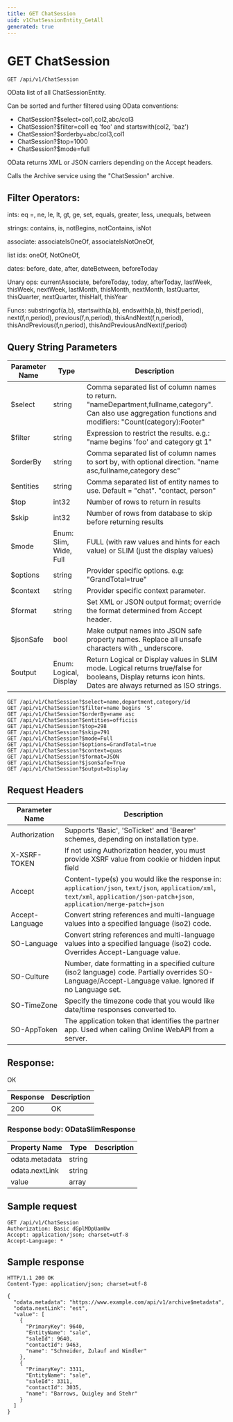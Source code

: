 ```yaml
---
title: GET ChatSession
uid: v1ChatSessionEntity_GetAll
generated: true
---
```


# GET ChatSession

```http
GET /api/v1/ChatSession
```

OData list of all ChatSessionEntity.


Can be sorted and further filtered using OData conventions:

* ChatSession?$select=col1,col2,abc/col3
* ChatSession?$filter=col1 eq 'foo' and startswith(col2, 'baz')
* ChatSession?$orderby=abc/col3,col1
* ChatSession?$top=1000
* ChatSession?$mode=full


OData returns XML or JSON carriers depending on the Accept headers.


Calls the Archive service using the "ChatSession" archive.


## Filter Operators: ##

ints: eq =, ne, le, lt, gt, ge, set, equals, greater, less, unequals, between

strings: contains, is, notBegins, notContains, isNot

associate: associateIsOneOf, associateIsNotOneOf,  

list ids: oneOf, NotOneOf, 

dates: before, date, after, dateBetween, beforeToday

Unary ops: currentAssociate, beforeToday, today, afterToday, lastWeek, thisWeek, nextWeek, lastMonth, thisMonth, nextMonth, lastQuarter, thisQuarter, nextQuarter, thisHalf, thisYear

Funcs: substringof(a,b), startswith(a,b), endswith(a,b), this(f,period), next(f,n,period), previous(f,n,period), thisAndNext(f,n,period), thisAndPrevious(f,n,period), thisAndPreviousAndNext(f,period)






## Query String Parameters

| Parameter Name | Type |  Description |
|----------------|------|--------------|
| $select | string |  Comma separated list of column names to return. "nameDepartment,fullname,category". Can also use aggregation functions and modifiers: "Count(category):Footer" |
| $filter | string |  Expression to restrict the results. e.g.: "name begins 'foo' and category gt 1" |
| $orderBy | string |  Comma separated list of column names to sort by, with optional direction. "name asc,fullname,category desc" |
| $entities | string |  Comma separated list of entity names to use. Default = "chat". "contact, person" |
| $top | int32 |  Number of rows to return in results |
| $skip | int32 |  Number of rows from database to skip before returning results |
| $mode | Enum: Slim, Wide, Full |  FULL (with raw values and hints for each value) or SLIM (just the display values) |
| $options | string |  Provider specific options. e.g: "GrandTotal=true" |
| $context | string |  Provider specific context parameter. |
| $format | string |  Set XML or JSON output format; override the format determined from Accept header. |
| $jsonSafe | bool |  Make output names into JSON safe property names. Replace all unsafe characters with _ underscore. |
| $output | Enum: Logical, Display |  Return Logical or Display values in SLIM mode. Logical returns true/false for booleans, Display returns icon hints. Dates are always returned as ISO strings. |

```http
GET /api/v1/ChatSession?$select=name,department,category/id
GET /api/v1/ChatSession?$filter=name begins 'S'
GET /api/v1/ChatSession?$orderBy=name asc
GET /api/v1/ChatSession?$entities=officiis
GET /api/v1/ChatSession?$top=298
GET /api/v1/ChatSession?$skip=791
GET /api/v1/ChatSession?$mode=Full
GET /api/v1/ChatSession?$options=GrandTotal=true
GET /api/v1/ChatSession?$context=quas
GET /api/v1/ChatSession?$format=JSON
GET /api/v1/ChatSession?$jsonSafe=True
GET /api/v1/ChatSession?$output=Display
```


## Request Headers

| Parameter Name | Description |
|----------------|-------------|
| Authorization  | Supports 'Basic', 'SoTicket' and 'Bearer' schemes, depending on installation type. |
| X-XSRF-TOKEN   | If not using Authorization header, you must provide XSRF value from cookie or hidden input field |
| Accept         | Content-type(s) you would like the response in: `application/json`, `text/json`, `application/xml`, `text/xml`, `application/json-patch+json`, `application/merge-patch+json` |
| Accept-Language | Convert string references and multi-language values into a specified language (iso2) code. |
| SO-Language | Convert string references and multi-language values into a specified language (iso2) code. Overrides Accept-Language value. |
| SO-Culture | Number, date formatting in a specified culture (iso2 language) code. Partially overrides SO-Language/Accept-Language value. Ignored if no Language set. |
| SO-TimeZone | Specify the timezone code that you would like date/time responses converted to. |
| SO-AppToken | The application token that identifies the partner app. Used when calling Online WebAPI from a server. |


## Response:

OK

| Response | Description |
|----------------|-------------|
| 200 | OK |

### Response body: ODataSlimResponse

| Property Name | Type |  Description |
|----------------|------|--------------|
| odata.metadata | string |  |
| odata.nextLink | string |  |
| value | array |  |

## Sample request

```http!
GET /api/v1/ChatSession
Authorization: Basic dGplMDpUamUw
Accept: application/json; charset=utf-8
Accept-Language: *
```

## Sample response

```http_
HTTP/1.1 200 OK
Content-Type: application/json; charset=utf-8

{
  "odata.metadata": "https://www.example.com/api/v1/archive$metadata",
  "odata.nextLink": "est",
  "value": [
    {
      "PrimaryKey": 9640,
      "EntityName": "sale",
      "saleId": 9640,
      "contactId": 9463,
      "name": "Schneider, Zulauf and Windler"
    },
    {
      "PrimaryKey": 3311,
      "EntityName": "sale",
      "saleId": 3311,
      "contactId": 3035,
      "name": "Barrows, Quigley and Stehr"
    }
  ]
}
```